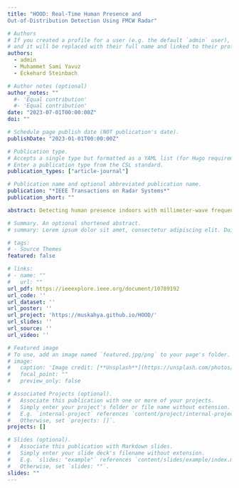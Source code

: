 ```yaml
---
title: "HOOD: Real-Time Human Presence and
Out-of-Distribution Detection Using FMCW Radar"

# Authors
# If you created a profile for a user (e.g. the default `admin` user), write the username (folder name) here
# and it will be replaced with their full name and linked to their profile.
authors:
  - admin
  - Muhammet Sami Yavuz
  - Eckehard Steinbach

# Author notes (optional)
author_notes: ""
  #- 'Equal contribution'
  #- 'Equal contribution'
date: "2023-07-01T00:00:00Z"
doi: ""

# Schedule page publish date (NOT publication's date).
publishDate: "2023-01-01T00:00:00Z"

# Publication type.
# Accepts a single type but formatted as a YAML list (for Hugo requirements).
# Enter a publication type from the CSL standard.
publication_types: ["article-journal"]

# Publication name and optional abbreviated publication name.
publication: "*IEEE Transactions on Radar Systems*"
publication_short: ""

abstract: Detecting human presence indoors with millimeter-wave frequency-modulated continuous-wave (FMCW) radar faces challenges from both moving and stationary clutter. This work proposes a robust and real-time capable human presence and out-of-distribution (OOD) detection method using 60 GHz short-range FMCW radar. HOOD solves the human presence and OOD detection problems simultaneously in a single pipeline. Our solution relies on a reconstruction-based architecture and works with radar macro and micro range-Doppler images (RDIs). HOOD aims to accurately detect the presence of humans in the presence or absence of moving and stationary disturbers. Since HOOD is also an OOD detector, it aims to detect moving or stationary clutters as OOD in humans' absence and predicts the current scene's output as “no presence." HOOD performs well in diverse scenarios, demonstrating its effectiveness across different human activities and situations. On our dataset collected with a 60 GHz short-range FMCW radar, we achieve an average AUROC of 94.36%. Additionally, our extensive evaluations and experiments demonstrate that HOOD outperforms state-of-the-art (SOTA) OOD detection methods in terms of common OOD detection metrics. Importantly, HOOD also perfectly fits on Raspberry Pi 3B+ with an ARM Cortex-A53 CPU, which showcases its versatility across different hardware environments. 

# Summary. An optional shortened abstract.
# summary: Lorem ipsum dolor sit amet, consectetur adipiscing elit. Duis posuere tellus ac convallis placerat. Proin tincidunt magna sed ex sollicitudin condimentum.

# tags:
# - Source Themes
featured: false

# links:
# - name: ""
#   url: ""
url_pdf: https://ieeexplore.ieee.org/document/10789192
url_code: ''
url_dataset: ''
url_poster: ''
url_project: 'https://muskahya.github.io/HOOD/'
url_slides: ''
url_source: ''
url_video: ''

# Featured image
# To use, add an image named `featured.jpg/png` to your page's folder. 
# image:
#   caption: 'Image credit: [**Unsplash**](https://unsplash.com/photos/jdD8gXaTZsc)'
#   focal_point: ""
#   preview_only: false

# Associated Projects (optional).
#   Associate this publication with one or more of your projects.
#   Simply enter your project's folder or file name without extension.
#   E.g. `internal-project` references `content/project/internal-project/index.md`.
#   Otherwise, set `projects: []`.
projects: []

# Slides (optional).
#   Associate this publication with Markdown slides.
#   Simply enter your slide deck's filename without extension.
#   E.g. `slides: "example"` references `content/slides/example/index.md`.
#   Otherwise, set `slides: ""`.
slides: ""
---
```


<!-- {{% callout note %}}
Click the *Cite* button above to demo the feature to enable visitors to import publication metadata into their reference management software.
{{% /callout %}}

{{% callout note %}}
Create your slides in Markdown - click the *Slides* button to check out the example.
{{% /callout %}}

Add the publication's **full text** or **supplementary notes** here. You can use rich formatting such as including [code, math, and images](https://docs.hugoblox.com/content/writing-markdown-latex/). -->
